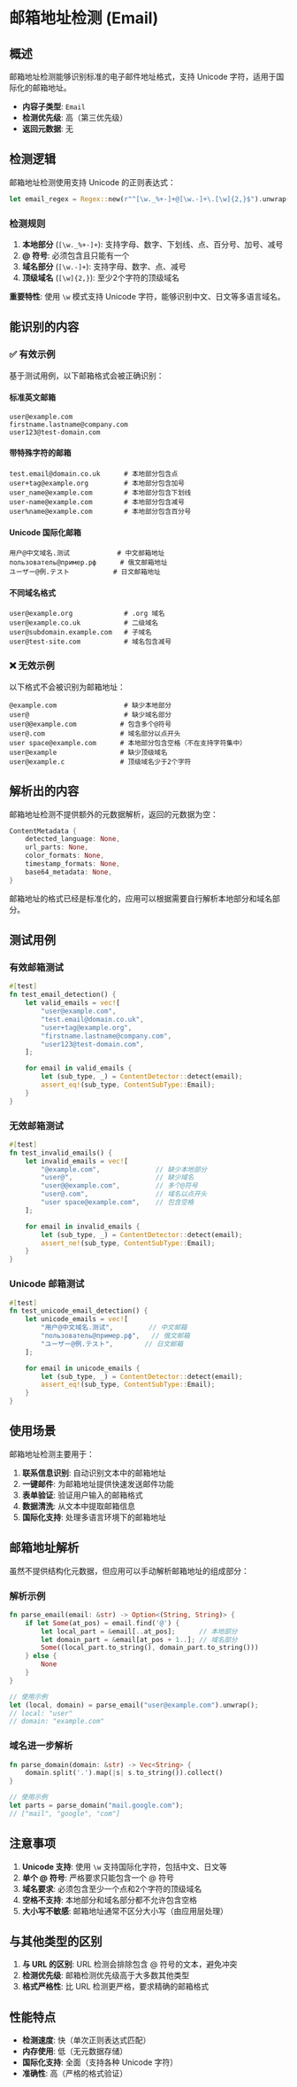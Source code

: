 # 邮箱地址检测 (Email)

## 概述

邮箱地址检测能够识别标准的电子邮件地址格式，支持 Unicode 字符，适用于国际化的邮箱地址。

- **内容子类型**: `Email`
- **检测优先级**: 高（第三优先级）
- **返回元数据**: 无

## 检测逻辑

邮箱地址检测使用支持 Unicode 的正则表达式：

```rust
let email_regex = Regex::new(r"^[\w._%+-]+@[\w.-]+\.[\w]{2,}$").unwrap();
```

### 检测规则

1. **本地部分** (`[\w._%+-]+`): 支持字母、数字、下划线、点、百分号、加号、减号
2. **@ 符号**: 必须包含且只能有一个
3. **域名部分** (`[\w.-]+`): 支持字母、数字、点、减号
4. **顶级域名** (`[\w]{2,}`): 至少2个字符的顶级域名

**重要特性**: 使用 `\w` 模式支持 Unicode 字符，能够识别中文、日文等多语言域名。

## 能识别的内容

### ✅ 有效示例

基于测试用例，以下邮箱格式会被正确识别：

#### 标准英文邮箱

```text
user@example.com
firstname.lastname@company.com
user123@test-domain.com
```

#### 带特殊字符的邮箱

```text
test.email@domain.co.uk      # 本地部分包含点
user+tag@example.org         # 本地部分包含加号
user_name@example.com        # 本地部分包含下划线
user-name@example.com        # 本地部分包含减号
user%name@example.com        # 本地部分包含百分号
```

#### Unicode 国际化邮箱

```text
用户@中文域名.测试            # 中文邮箱地址
пользователь@пример.рф      # 俄文邮箱地址
ユーザー@例.テスト           # 日文邮箱地址
```

#### 不同域名格式

```text
user@example.org             # .org 域名
user@example.co.uk           # 二级域名
user@subdomain.example.com   # 子域名
user@test-site.com           # 域名包含减号
```

### ❌ 无效示例

以下格式不会被识别为邮箱地址：

```text
@example.com                 # 缺少本地部分
user@                        # 缺少域名部分
user@@example.com           # 包含多个@符号
user@.com                   # 域名部分以点开头
user space@example.com      # 本地部分包含空格（不在支持字符集中）
user@example                # 缺少顶级域名
user@example.c              # 顶级域名少于2个字符
```

## 解析出的内容

邮箱地址检测不提供额外的元数据解析，返回的元数据为空：

```rust
ContentMetadata {
    detected_language: None,
    url_parts: None,
    color_formats: None,
    timestamp_formats: None,
    base64_metadata: None,
}
```

邮箱地址的格式已经是标准化的，应用可以根据需要自行解析本地部分和域名部分。

## 测试用例

### 有效邮箱测试

```rust
#[test]
fn test_email_detection() {
    let valid_emails = vec![
        "user@example.com",
        "test.email@domain.co.uk",
        "user+tag@example.org",
        "firstname.lastname@company.com",
        "user123@test-domain.com",
    ];

    for email in valid_emails {
        let (sub_type, _) = ContentDetector::detect(email);
        assert_eq!(sub_type, ContentSubType::Email);
    }
}
```

### 无效邮箱测试

```rust
#[test]
fn test_invalid_emails() {
    let invalid_emails = vec![
        "@example.com",              // 缺少本地部分
        "user@",                     // 缺少域名
        "user@@example.com",         // 多个@符号
        "user@.com",                 // 域名以点开头
        "user space@example.com",    // 包含空格
    ];

    for email in invalid_emails {
        let (sub_type, _) = ContentDetector::detect(email);
        assert_ne!(sub_type, ContentSubType::Email);
    }
}
```

### Unicode 邮箱测试

```rust
#[test]
fn test_unicode_email_detection() {
    let unicode_emails = vec![
        "用户@中文域名.测试",         // 中文邮箱
        "пользователь@пример.рф",   // 俄文邮箱
        "ユーザー@例.テスト",        // 日文邮箱
    ];

    for email in unicode_emails {
        let (sub_type, _) = ContentDetector::detect(email);
        assert_eq!(sub_type, ContentSubType::Email);
    }
}
```

## 使用场景

邮箱地址检测主要用于：

1. **联系信息识别**: 自动识别文本中的邮箱地址
2. **一键邮件**: 为邮箱地址提供快速发送邮件功能
3. **表单验证**: 验证用户输入的邮箱格式
4. **数据清洗**: 从文本中提取邮箱信息
5. **国际化支持**: 处理多语言环境下的邮箱地址

## 邮箱地址解析

虽然不提供结构化元数据，但应用可以手动解析邮箱地址的组成部分：

### 解析示例

```rust
fn parse_email(email: &str) -> Option<(String, String)> {
    if let Some(at_pos) = email.find('@') {
        let local_part = &email[..at_pos];      // 本地部分
        let domain_part = &email[at_pos + 1..]; // 域名部分
        Some((local_part.to_string(), domain_part.to_string()))
    } else {
        None
    }
}

// 使用示例
let (local, domain) = parse_email("user@example.com").unwrap();
// local: "user"
// domain: "example.com"
```

### 域名进一步解析

```rust
fn parse_domain(domain: &str) -> Vec<String> {
    domain.split('.').map(|s| s.to_string()).collect()
}

// 使用示例
let parts = parse_domain("mail.google.com");
// ["mail", "google", "com"]
```

## 注意事项

1. **Unicode 支持**: 使用 `\w` 支持国际化字符，包括中文、日文等
2. **单个 @ 符号**: 严格要求只能包含一个 @ 符号
3. **域名要求**: 必须包含至少一个点和2个字符的顶级域名
4. **空格不支持**: 本地部分和域名部分都不允许包含空格
5. **大小写不敏感**: 邮箱地址通常不区分大小写（由应用层处理）

## 与其他类型的区别

1. **与 URL 的区别**: URL 检测会排除包含 @ 符号的文本，避免冲突
2. **检测优先级**: 邮箱检测优先级高于大多数其他类型
3. **格式严格性**: 比 URL 检测更严格，要求精确的邮箱格式

## 性能特点

- **检测速度**: 快（单次正则表达式匹配）
- **内存使用**: 低（无元数据存储）
- **国际化支持**: 全面（支持各种 Unicode 字符）
- **准确性**: 高（严格的格式验证）
